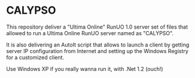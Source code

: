 # CALYPSO

This repository deliver a "Ultima Online" RunUO 1.0 server set of files that allowed to run a Ultima Online RunUO server named as "CALYPSO".

It is also delivering an AutoIt script that allows to launch a client by getting server IP configuration from Internet and setting up the Windows Registry for a customized client.

Use Windows XP if you really wanna run it, with .Net 1.2 (ouch!)
